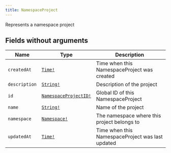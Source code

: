 ```yaml
---
title: NamespaceProject
---
```


Represents a namespace project

## Fields without arguments

| Name | Type | Description |
|------|------|-------------|
| `createdAt` | [`Time!`](../scalar/time.md) | Time when this NamespaceProject was created |
| `description` | [`String!`](../scalar/string.md) | Description of the project |
| `id` | [`NamespaceProjectID!`](../scalar/namespaceprojectid.md) | Global ID of this NamespaceProject |
| `name` | [`String!`](../scalar/string.md) | Name of the project |
| `namespace` | [`Namespace!`](../object/namespace.md) | The namespace where this project belongs to |
| `updatedAt` | [`Time!`](../scalar/time.md) | Time when this NamespaceProject was last updated |

